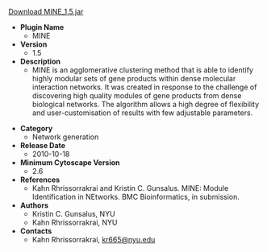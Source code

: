 <a href="MINE_1.5.jar">Download MINE_1.5.jar</a>

* __Plugin Name__
  * MINE
* __Version__
  * 1.5
* __Description__
  * MINE is an agglomerative clustering method that is able to identify highly modular sets of gene products within dense molecular interaction networks.  It was created in response to the challenge of discovering high quality modules of gene products from dense biological networks.  The algorithm allows a high degree of flexibility and user-customisation of results with few adjustable parameters.<p>
* __Category__
  * Network generation
* __Release Date__
  * 2010-10-18
* __Minimum Cytoscape Version__
  * 2.6
* __References__
  * Kahn Rhrissorrakrai and Kristin C. Gunsalus.  MINE: Module Identification in NEtworks.  BMC Bioinformatics, in submission.
* __Authors__
  *  Kristin C. Gunsalus, NYU
  * Kahn Rhrissorrakrai, NYU
* __Contacts__
  * Kahn Rhrissorrakrai, kr665@nyu.edu
